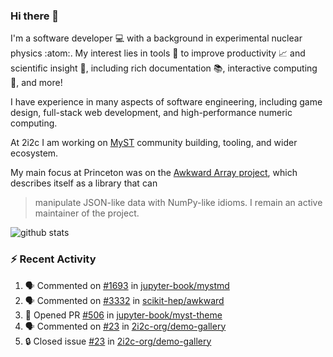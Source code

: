 ### Hi there 👋 

I'm a software developer 💻 with a background in experimental nuclear physics :atom:. My interest lies in tools :wrench: to improve productivity :chart_with_upwards_trend: and scientific insight :telescope:, including rich documentation 📚, interactive computing 🧮, and more! 

I have experience in many aspects of software engineering, including game design, full-stack web development, and high-performance numeric computing. 

At 2i2c I am working on [MyST](https://github.com/jupyter-book/mystmd) community building, tooling, and wider ecosystem. 

My main focus at Princeton was on the [Awkward Array project](awkward-array.org/), which describes itself as a library that can 
> manipulate JSON-like data with NumPy-like idioms. I remain an active maintainer of the project. 

![github stats](https://github-readme-stats.vercel.app/api?username=agoose77&show_icons=true&hide_rank=true&hide_title=true&bg_color=30,e76445,904e95&text_color=efe3ec&icon_color=efe3ec)
<!--
**agoose77/agoose77** is a ✨ _special_ ✨ repository because its `README.md` (this file) appears on your GitHub profile.

Here are some ideas to get you started:

- 🔭 I’m currently working on ...
- 🌱 I’m currently learning ...
- 👯 I’m looking to collaborate on ...
- 🤔 I’m looking for help with ...
- 💬 Ask me about ...
- 📫 How to reach me: ...
- 😄 Pronouns: ...
- ⚡ Fun fact: ...
-->

### :zap: Recent Activity

<!--START_SECTION:activity-->
1. 🗣 Commented on [#1693](https://github.com/jupyter-book/mystmd/issues/1693#issuecomment-2526415122) in [jupyter-book/mystmd](https://github.com/jupyter-book/mystmd)
2. 🗣 Commented on [#3332](https://github.com/scikit-hep/awkward/pull/3332#issuecomment-2524146729) in [scikit-hep/awkward](https://github.com/scikit-hep/awkward)
3. 💪 Opened PR [#506](https://github.com/jupyter-book/myst-theme/pull/506) in [jupyter-book/myst-theme](https://github.com/jupyter-book/myst-theme)
4. 🗣 Commented on [#23](https://github.com/2i2c-org/demo-gallery/issues/23#issuecomment-2523197028) in [2i2c-org/demo-gallery](https://github.com/2i2c-org/demo-gallery)
5. 🔒 Closed issue [#23](https://github.com/2i2c-org/demo-gallery/issues/23) in [2i2c-org/demo-gallery](https://github.com/2i2c-org/demo-gallery)
<!--END_SECTION:activity-->
